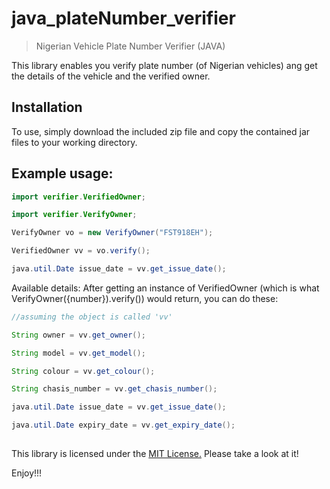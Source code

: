 # java_plateNumber_verifier
> Nigerian Vehicle Plate Number Verifier (JAVA)

This library enables you verify plate number (of Nigerian vehicles) ang get the details
of the vehicle and the verified owner.

## Installation

To use, simply download the included zip file and copy the contained jar files to your working directory.


## Example usage:
```java
import verifier.VerifiedOwner;

import verifier.VerifyOwner;

VerifyOwner vo = new VerifyOwner("FST918EH");

VerifiedOwner vv = vo.verify();

java.util.Date issue_date = vv.get_issue_date();
```

Available details:
After getting an instance of VerifiedOwner (which is what VerifyOwner({number}).verify()) would return, you can do these:

```java
//assuming the object is called 'vv'

String owner = vv.get_owner();

String model = vv.get_model();

String colour = vv.get_colour();

String chasis_number = vv.get_chasis_number();

java.util.Date issue_date = vv.get_issue_date();

java.util.Date expiry_date = vv.get_expiry_date();
  
```


This library is licensed under the <a href="https://github.com/yusufoguntola/JavaNumberVerifier/blob/master/LICENSE.txt">MIT License.</a> Please take a look at it!


Enjoy!!!
